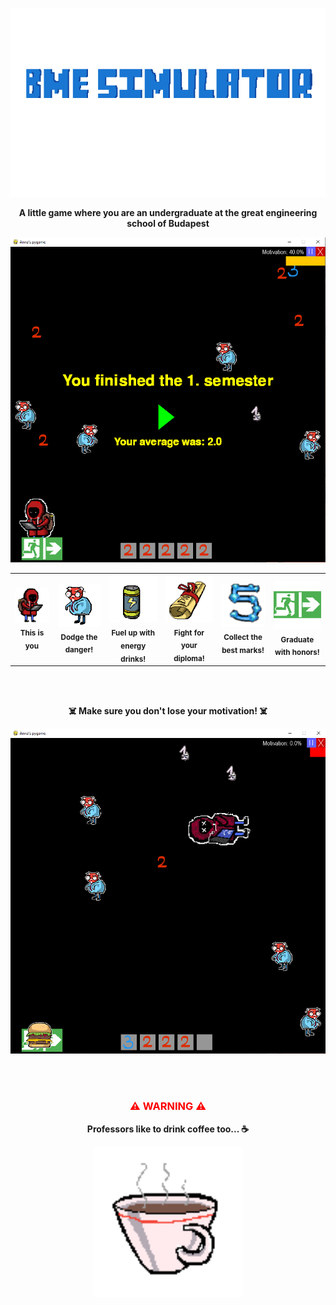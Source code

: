 <p align="center">
  <img src="./python_knowledge_refresh/title.png" width="580">
</p>

<p align="center">
  <strong>A little game where you are an undergraduate at the great engineering school of Budapest</strong>
</p>

<p align="center">
  <img src="./python_knowledge_refresh/1st.PNG" width="580">
</p>

<table align="center">
  <tr>
    <td align="center">
      <img src="./python_knowledge_refresh/undergraduate.png" width="120"><br>
      <sub><b>This is you</b></sub>
    </td>
    <td align="center">
      <img src="./python_knowledge_refresh/prof.png" width="120"><br>
      <sub><b>Dodge the danger!</b></sub>
    </td>
    <td align="center">
      <img src="./python_knowledge_refresh/drink.png" width="120"><br>
      <sub><b>Fuel up with energy drinks!</b></sub>
    </td>
    <td align="center">
      <img src="./python_knowledge_refresh/diploma.png" width="120"><br>
      <sub><b>Fight for your diploma!</b></sub>
    </td>
    <td align="center">
      <img src="./python_knowledge_refresh/5.png" width="120"><br>
      <sub><b>Collect the best marks!</b></sub>
    </td>
    <td align="center">
      <img src="./python_knowledge_refresh/exit.png" width="120"><br>
      <sub><b>Graduate with honors!</b></sub>
    </td>
  </tr>
</table>

<br><br>

<p align="center"><b>☠️ Make sure you don't lose your motivation! ☠️</b></p>

<p align="center">
  <img src="./python_knowledge_refresh/died.PNG" width="580">
</p>

<br><br>

<h3 align="center" style="color: red;">⚠️ WARNING ⚠️</h3>

<p align="center"><strong>Professors like to drink coffee too... ☕</strong></p>

<p align="center">
  <img src="./python_knowledge_refresh/coffee.png" width="240">
</p>
